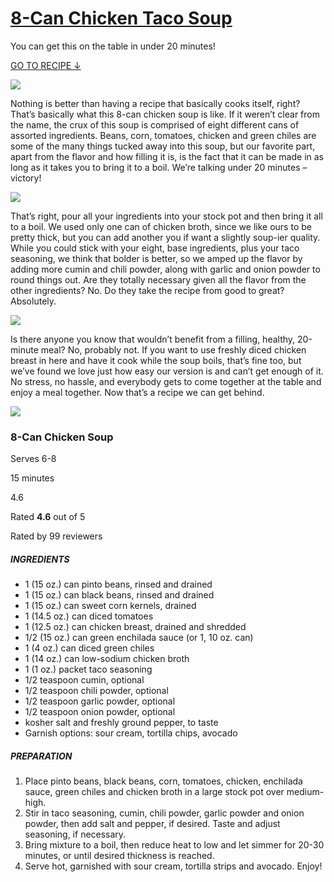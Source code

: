 # [8-Can Chicken Taco Soup](https://12tomatoes.com/8-can-chicken-soup/)

You can get this on the table in under 20 minutes!


[GO TO RECIPE ↓](https://12tomatoes.com/8-can-chicken-soup/#recipe)

![](https://cdn.greatlifepublishing.net/wp-content/uploads/sites/2/2017/12/22083050/8-Can-Chicken-Taco-Soup-Horizontal-3-728x546.jpg)

Nothing is better than having a recipe that basically cooks itself, right? That’s basically what this 8-can chicken soup is like. If it weren’t clear from the name, the crux of this soup is comprised of eight different cans of assorted ingredients. Beans, corn, tomatoes, chicken and green chiles are some of the many things tucked away into this soup, but our favorite part, apart from the flavor and how filling it is, is the fact that it can be made in as long as it takes you to bring it to a boil. We’re talking under 20 minutes – victory!

![](https://cdn.greatlifepublishing.net/wp-content/uploads/sites/2/2017/12/22083048/8-Can-Chicken-Taco-Soup-Vertical-3-728x970.jpg)

That’s right, pour all your ingredients into your stock pot and then bring it all to a boil. We used only one can of chicken broth, since we like ours to be pretty thick, but you can add another you if want a slightly soup-ier quality. While you could stick with your eight, base ingredients, plus your taco seasoning, we think that bolder is better, so we amped up the flavor by adding more cumin and chili powder, along with garlic and onion powder to round things out. Are they totally necessary given all the flavor from the other ingredients? No. Do they take the recipe from good to great? Absolutely.

![](https://cdn.greatlifepublishing.net/wp-content/uploads/sites/2/2017/12/22083045/8-Can-Chicken-Taco-Soup-Vertical-1-728x970.jpg)

Is there anyone you know that wouldn’t benefit from a filling, healthy, 20-minute meal? No, probably not. If you want to use freshly diced chicken breast in here and have it cook while the soup boils, that’s fine too, but we’ve found we love just how easy our version is and can’t get enough of it. No stress, no hassle, and everybody gets to come together at the table and enjoy a meal together. Now that’s a recipe we can get behind.

![](https://cdn.greatlifepublishing.net/wp-content/uploads/sites/2/2017/12/22083042/8-Can-Chicken-Taco-Soup-Vertical-2-728x970.jpg)

### 8-Can Chicken Soup

Serves 6-8

15 minutes

4.6

Rated **4.6** out of 5

Rated by 99 reviewers

##### INGREDIENTS

-   1 (15 oz.) can pinto beans, rinsed and drained
-   1 (15 oz.) can black beans, rinsed and drained
-   1 (15 oz.) can sweet corn kernels, drained
-   1 (14.5 oz.) can diced tomatoes
-   1 (12.5 oz.) can chicken breast, drained and shredded
-   1/2 (15 oz.) can green enchilada sauce (or 1, 10 oz. can)
-   1 (4 oz.) can diced green chiles
-   1 (14 oz.) can low-sodium chicken broth
-   1 (1 oz.) packet taco seasoning
-   1/2 teaspoon cumin, optional
-   1/2 teaspoon chili powder, optional
-   1/2 teaspoon garlic powder, optional
-   1/2 teaspoon onion powder, optional
-   kosher salt and freshly ground pepper, to taste
-   Garnish options: sour cream, tortilla chips, avocado

##### PREPARATION

1.  Place pinto beans, black beans, corn, tomatoes, chicken, enchilada sauce, green chiles and chicken broth in a large stock pot over medium-high.
2.  Stir in taco seasoning, cumin, chili powder, garlic powder and onion powder, then add salt and pepper, if desired. Taste and adjust seasoning, if necessary.
3.  Bring mixture to a boil, then reduce heat to low and let simmer for 20-30 minutes, or until desired thickness is reached.
4.  Serve hot, garnished with sour cream, tortilla strips and avocado. Enjoy!